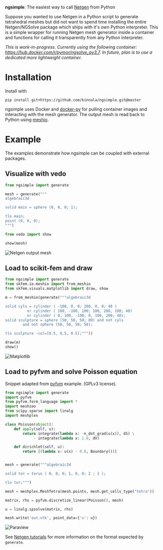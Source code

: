 **ngsimple**: The easiest way to call
[Netgen](https://github.com/NGSolve/netgen) from Python

Suppose you wanted to use Netgen in a Python script to generate tetrahedral
meshes but did not want to spend time installing the entire Netgen/NGSolve
package which ships with it's own Python interpreter.  This is a simple wrapper
for running Netgen mesh generator inside a container and functions for calling
it transparently from any Python interpreter.

_This is work-in-progress.  Currently using the following container: https://hub.docker.com/r/pymor/ngsolve_py3.7. In future, plan is to use a dedicated more lightweight container._

# Installation

Install with
```
pip install git+https://github.com/kinnala/ngsimple.git@master
```
ngsimple uses Docker and
[docker-py](https://github.com/docker/docker-py)
for pulling container images and interacting with the mesh generator.
The output mesh is read back to Python using [meshio](https://github.com/nschloe/meshio).

# Example

The examples demonstrate how ngsimple can be coupled with external packages.

## Visualize with vedo

```python
from ngsimple import generate

mesh = generate("""
algebraic3d

solid main = sphere (0, 0, 0; 1);

tlo main;
point (0, 0, 0);
""")

from vedo import show

show(mesh)
```

![Netgen output mesh](https://user-images.githubusercontent.com/973268/89173063-549e0000-d58c-11ea-98b9-91d9ef9f218d.png)

## Load to scikit-fem and draw

```python
from ngsimple import generate
from skfem.io.meshio import from_meshio
from skfem.visuals.matplotlib import draw, show

m = from_meshio(generate("""algebraic3d

solid cyls = cylinder ( -100, 0, 0; 200, 0, 0; 40 )
          or cylinder ( 100, -100, 100; 100, 200, 100; 40)
          or cylinder ( 0, 100, -100; 0, 100, 200; 40);
solid sculpture = sphere (50, 50, 50; 80) and not cyls
        and not sphere (50, 50, 50; 50);

tlo sculpture -col=[0.5, 0.5, 0.5];"""))

draw(m)
show()
```

![Matplotlib](https://user-images.githubusercontent.com/973268/92920639-453b8d80-f43b-11ea-9542-a21bc7afd927.png)

## Load to pyfvm and solve Poisson equation

Snippet adapted from [pyfvm](https://github.com/nschloe/pyfvm/) example. (GPLv3 license).

```python
from ngsimple import generate
import pyfvm
from pyfvm.form_language import *
import meshzoo
from scipy.sparse import linalg
import meshplex

class Poisson(object):
    def apply(self, u):
        return integrate(lambda x: -n_dot_grad(u(x)), dS) \
             - integrate(lambda x: 1.0, dV)

    def dirichlet(self, u):
        return [(lambda x: u(x) - 0.0, Boundary())]


mesh = generate("""algebraic3d

solid tor = torus ( 0, 0, 0; 1, 0, 0; 2 ; 1 );

tlo tor;""")

mesh = meshplex.MeshTetra(mesh.points, mesh.get_cells_type("tetra"))

matrix, rhs = pyfvm.discretize_linear(Poisson(), mesh)

u = linalg.spsolve(matrix, rhs)

mesh.write('out.vtk', point_data={'u': u})
```

![Paraview](https://user-images.githubusercontent.com/973268/92920660-4ff62280-f43b-11ea-99ad-31cd27fb4bb6.png)

See [Netgen tutorials](https://github.com/NGSolve/netgen/tree/master/tutorials)
for more information on the format expected by `generate`.
